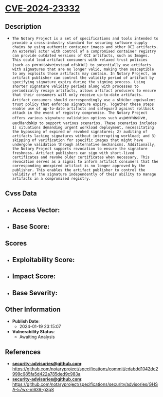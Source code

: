 
# [CVE-2024-23332](https://github.com/notaryproject/specifications/commit/cdabdd1042de2999c685fa5d422a785ded9c983a)

## Description

- `The Notary Project is a set of specifications and tools intended to provide a cross-industry standard for securing software supply chains by using authentic container images and other OCI artifacts. An external actor with control of a compromised container registry can provide outdated versions of OCI artifacts, such as Images. This could lead artifact consumers with relaxed trust policies (such as `permissive` instead of `strict`) to potentially use artifacts with signatures that are no longer valid, making them susceptible to any exploits those artifacts may contain. In Notary Project, an artifact publisher can control the validity period of artifact by specifying signature expiry during the signing process. Using shorter signature validity periods along with processes to periodically resign artifacts, allows artifact producers to ensure that their consumers will only receive up-to-date artifacts. Artifact consumers should correspondingly use a `strict` or equivalent trust policy that enforces signature expiry. Together these steps enable use of up-to-date artifacts and safeguard against rollback attack in the event of registry compromise. The Notary Project offers various signature validation options such as `permissive`, `audit` and `skip` to support various scenarios. These scenarios includes 1) situations demanding urgent workload deployment, necessitating the bypassing of expired or revoked signatures; 2) auditing of artifacts lacking signatures without interrupting workload; and 3) skipping of verification for specific images that might have undergone validation through alternative mechanisms. Additionally, the Notary Project supports revocation to ensure the signature freshness. Artifact publishers can sign with short-lived certificates and revoke older certificates when necessary. This revocation serves as a signal to inform artifact consumers that the corresponding unexpired artifact is no longer approved by the publisher. This enables the artifact publisher to control the validity of the signature independently of their ability to manage artifacts in a compromised registry.`

## Cvss Data

- **Access Vector**:
  - 
- **Base Score**:
  - 

## Scores

- **Exploitability Score**:
  - 
- **Impact Score**:
  - 
- **Base Severity**:
  - 

## Other Information

- **Publish Date**:
  - 2024-01-19 23:15:07
- **Vulnerability Status**:
  - Awaiting Analysis

## References

- **security-advisories@github.com**: https://github.com/notaryproject/specifications/commit/cdabdd1042de2999c685fa5d422a785ded9c983a
- **security-advisories@github.com**: https://github.com/notaryproject/specifications/security/advisories/GHSA-57wx-m636-g3g8
